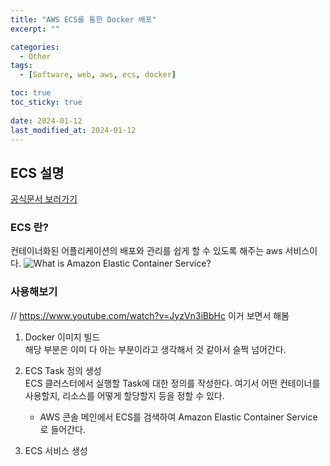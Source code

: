 ```yaml
---
title: "AWS ECS를 통한 Docker 배포"
excerpt: ""

categories:
  - Other
tags:
  - [Software, web, aws, ecs, docker]

toc: true
toc_sticky: true
 
date: 2024-01-12
last_modified_at: 2024-01-12
---
```


## ECS 설명
[공식문서 보러가기](https://docs.aws.amazon.com/ko_kr/AmazonECS/latest/developerguide/Welcome.html)

### ECS 란?
컨테이너화된 어플리케이션의 배포와 관리를 쉽게 할 수 있도록 해주는 aws 서비스이다.
![What is Amazon Elastic Container Service?](https://github.com/sunmerrr/sunmerrr.github.io/assets/65106740/0dc70199-bb31-48dd-a86d-18bfccc635b1)

### 사용해보기
// https://www.youtube.com/watch?v=JyzVn3iBbHc 이거 보면서 해봄
1. Docker 이미지 빌드     
  해당 부분은 이미 다 아는 부분이라고 생각해서 것 같아서 슬쩍 넘어간다.

1. ECS Task 정의 생성    
  ECS 클러스터에서 실행할 Task에 대한 정의를 작성한다. 여기서 어떤 컨테이너를 사용할지, 리소스를 어떻게 할당할지 등을 정할 수 있다.
    - AWS 콘솔 메인에서 ECS를 검색하여 Amazon Elastic Container Service로 들어간다.

1. ECS 서비스 생성
  